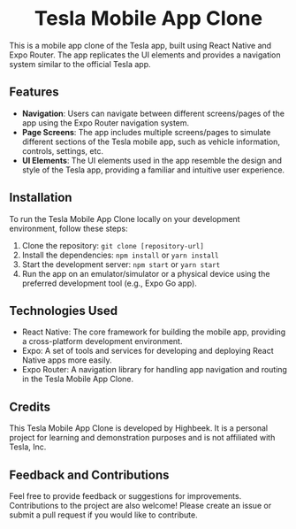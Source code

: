 # <h1 align="center"><span style="font-size: 36px; font-weight: bold;">Tesla Mobile App Clone</span></h1>

This is a mobile app clone of the Tesla app, built using React Native and Expo Router. The app replicates the UI elements and provides a navigation system similar to the official Tesla app.

## Features

- **Navigation**: Users can navigate between different screens/pages of the app using the Expo Router navigation system.
- **Page Screens**: The app includes multiple screens/pages to simulate different sections of the Tesla mobile app, such as vehicle information, controls, settings, etc.
- **UI Elements**: The UI elements used in the app resemble the design and style of the Tesla app, providing a familiar and intuitive user experience.

## Installation

To run the Tesla Mobile App Clone locally on your development environment, follow these steps:

1. Clone the repository: `git clone [repository-url]`
2. Install the dependencies: `npm install` or `yarn install`
3. Start the development server: `npm start` or `yarn start`
4. Run the app on an emulator/simulator or a physical device using the preferred development tool (e.g., Expo Go app).

## Technologies Used

- React Native: The core framework for building the mobile app, providing a cross-platform development environment.
- Expo: A set of tools and services for developing and deploying React Native apps more easily.
- Expo Router: A navigation library for handling app navigation and routing in the Tesla Mobile App Clone.

## Credits

This Tesla Mobile App Clone is developed by Highbeek. It is a personal project for learning and demonstration purposes and is not affiliated with Tesla, Inc.

## Feedback and Contributions

Feel free to provide feedback or suggestions for improvements. Contributions to the project are also welcome! Please create an issue or submit a pull request if you would like to contribute.

